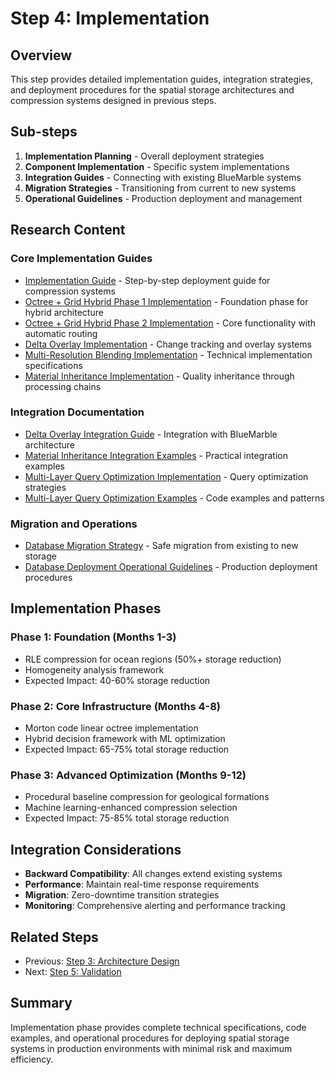# Step 4: Implementation

## Overview

This step provides detailed implementation guides, integration strategies, and deployment procedures for the spatial storage architectures and compression systems designed in previous steps.

## Sub-steps

1. **Implementation Planning** - Overall deployment strategies
2. **Component Implementation** - Specific system implementations
3. **Integration Guides** - Connecting with existing BlueMarble systems
4. **Migration Strategies** - Transitioning from current to new systems
5. **Operational Guidelines** - Production deployment and management

## Research Content

### Core Implementation Guides
- [Implementation Guide](implementation-guide.md) - Step-by-step deployment guide for compression systems
- [Octree + Grid Hybrid Phase 1 Implementation](octree-grid-hybrid-phase1-implementation.md) - Foundation phase for hybrid architecture
- [Octree + Grid Hybrid Phase 2 Implementation](octree-grid-hybrid-phase2-implementation.md) - Core functionality with automatic routing
- [Delta Overlay Implementation](delta-overlay-implementation.md) - Change tracking and overlay systems
- [Multi-Resolution Blending Implementation](multi-resolution-blending-implementation.md) - Technical implementation specifications
- [Material Inheritance Implementation](material-inheritance-implementation.md) - Quality inheritance through processing chains

### Integration Documentation
- [Delta Overlay Integration Guide](delta-overlay-integration-guide.md) - Integration with BlueMarble architecture
- [Material Inheritance Integration Examples](material-inheritance-integration-examples.md) - Practical integration examples
- [Multi-Layer Query Optimization Implementation](multi-layer-query-optimization-implementation.md) - Query optimization strategies
- [Multi-Layer Query Optimization Examples](multi-layer-query-optimization-examples.md) - Code examples and patterns

### Migration and Operations
- [Database Migration Strategy](database-migration-strategy.md) - Safe migration from existing to new storage
- [Database Deployment Operational Guidelines](database-deployment-operational-guidelines.md) - Production deployment procedures

## Implementation Phases

### Phase 1: Foundation (Months 1-3)
- RLE compression for ocean regions (50%+ storage reduction)
- Homogeneity analysis framework
- Expected Impact: 40-60% storage reduction

### Phase 2: Core Infrastructure (Months 4-8)
- Morton code linear octree implementation
- Hybrid decision framework with ML optimization
- Expected Impact: 65-75% total storage reduction

### Phase 3: Advanced Optimization (Months 9-12)
- Procedural baseline compression for geological formations
- Machine learning-enhanced compression selection
- Expected Impact: 75-85% total storage reduction

## Integration Considerations

- **Backward Compatibility**: All changes extend existing systems
- **Performance**: Maintain real-time response requirements
- **Migration**: Zero-downtime transition strategies
- **Monitoring**: Comprehensive alerting and performance tracking

## Related Steps

- Previous: [Step 3: Architecture Design](../step-3-architecture-design/)
- Next: [Step 5: Validation](../step-5-validation/)

## Summary

Implementation phase provides complete technical specifications, code examples, and operational procedures for deploying spatial storage systems in production environments with minimal risk and maximum efficiency.

